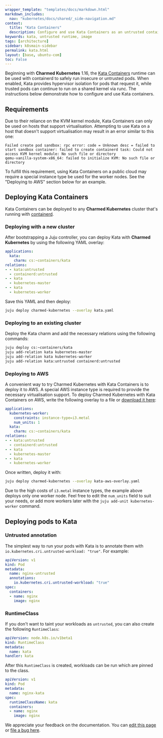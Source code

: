 ```yaml
---
wrapper_template: "templates/docs/markdown.html"
markdown_includes:
  nav: "kubernetes/docs/shared/_side-navigation.md"
context:
  title: "Kata Containers"
  description: Configure and use Kata Containers as an untrusted container runtime
keywords: kata, untrusted runtime, image
tags: [architecture]
sidebar: k8smain-sidebar
permalink: kata.html
layout: [base, ubuntu-com]
toc: False
---
```


Beginning with **Charmed Kubernetes** 1.16, the
[Kata Containers][kata] runtime can be used with
containerd to safely run insecure or untrusted pods. When enabled, Kata
provides hypervisor isolation for pods that request it, while trusted pods can
continue to run on a shared kernel via runc. The instructions below
demonstrate how to configure and use Kata containers.

## Requirements

Due to their reliance on the KVM kernel module, Kata Containers can only be used
on hosts that support virtualisation. Attempting to use Kata on a host that
doesn't support virtualisation may result in an error similar to this one:

```no-highlight
Failed create pod sandbox: rpc error: code = Unknown desc = failed to start sandbox container: failed to create containerd task: Could not access KVM kernel module: No such file or directory
qemu-vanilla-system-x86_64: failed to initialize KVM: No such file or directory
```

To fulfill this requirement, using Kata Containers on a public cloud may require a
special instance type be used for the worker nodes. See the "Deploying to AWS" section
below for an example.

## Deploying Kata Containers

Kata Containers can be deployed to any **Charmed Kubernetes** cluster that's
running with [containerd][].

### Deploying with a new cluster

After bootstrapping a Juju controller, you can deploy Kata with **Charmed Kubernetes** by using
the following YAML overlay:

```yaml
applications:
  kata:
    charm: cs:~containers/kata
relations:
- - kata:untrusted
  - containerd:untrusted
- - kata
  - kubernetes-master
- - kata
  - kubernetes-worker

```

Save this YAML and then deploy:

```bash
juju deploy charmed-kubernetes --overlay kata.yaml
```

### Deploying to an existing cluster

Deploy the Kata charm and add the necessary relations using the following commands:

```bash
juju deploy cs:~containers/kata
juju add-relation kata kubernetes-master
juju add-relation kata kubernetes-worker
juju add-relation kata:untrusted containerd:untrusted
```

### Deploying to AWS

A convenient way to try Charmed Kubernetes with Kata Containers is to deploy it to AWS.
A special AWS instance type is required to provide the necessary virtualisation support.
To deploy Charmed Kubernetes with Kata Containers on AWS, write the following overlay
to a file or [download it here][kata-aws-overlay.yaml]:

```yaml
applications:
  kubernetes-worker:
    constraints: instance-type=i3.metal
    num_units: 1
  kata:
    charm: cs:~containers/kata
relations:
- - kata:untrusted
  - containerd:untrusted
- - kata
  - kubernetes-master
- - kata
  - kubernetes-worker
```

Once written, deploy it with:

```bash
juju deploy charmed-kubernetes --overlay kata-aws-overlay.yaml
```

Due to the high costs of `i3.metal` instance types, the example above deploys only one
worker node. Feel free to edit the `num_units` field to suit your needs, or add more
workers later with the `juju add-unit kubernetes-worker` command.

## Deploying pods to Kata

### Untrusted annotation

The simplest way to run your pods with Kata is to annotate them with
`io.kubernetes.cri.untrusted-workload: "true"`.  For example:

```yaml
apiVersion: v1
kind: Pod
metadata:
  name: nginx-untrusted
  annotations:
    io.kubernetes.cri.untrusted-workload: "true"
spec:
  containers:
  - name: nginx
    image: nginx
```

### RuntimeClass

If you don't want to taint your workloads as `untrusted`, you can also create
the following `RuntimeClass`:

```yaml
apiVersion: node.k8s.io/v1beta1
kind: RuntimeClass
metadata:
  name: kata
handler: kata
```

After this `RuntimeClass` is created, workloads can be run which are pinned to
the class.

```yaml
apiVersion: v1
kind: Pod
metadata:
  name: nginx-kata
spec:
  runtimeClassName: kata
  containers:
  - name: nginx
    image: nginx
```

<!-- LINKS -->

[containerd]: /kubernetes/docs/container-runtime
[kata]: https://katacontainers.io
[kata-aws-overlay.yaml]: https://raw.githubusercontent.com/charmed-kubernetes/kubernetes-docs/master/assets/kata-aws-overlay.yaml

<!-- FEEDBACK -->
<div class="p-notification--information">
  <p class="p-notification__response">
    We appreciate your feedback on the documentation. You can
    <a href="https://github.com/charmed-kubernetes/kubernetes-docs/edit/master/pages/k8s/kata.md" class="p-notification__action">edit this page</a>
    or
    <a href="https://github.com/charmed-kubernetes/kubernetes-docs/issues/new" class="p-notification__action">file a bug here</a>.
  </p>
</div>

